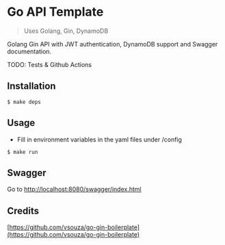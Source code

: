 # Go API Template

> Uses Golang, Gin, DynamoDB

Golang Gin API with JWT authentication, DynamoDB support and Swagger documentation.

TODO:
Tests & Github Actions

## Installation

```
$ make deps
```

## Usage

- Fill in environment variables in the yaml files under /config

```
$ make run
```

## Swagger

Go to [http://localhost:8080/swagger/index.html](http://localhost:8080/swagger/index.html)

## Credits

[https://github.com/vsouza/go-gin-boilerplate](https://github.com/vsouza/go-gin-boilerplate)
